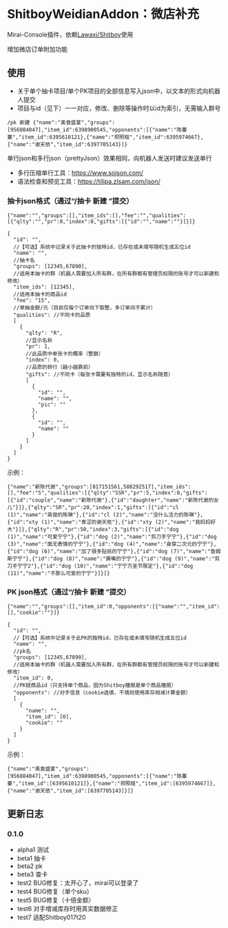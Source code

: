 # ShitboyWeidianAddon：微店补充

Mirai-Console插件，依赖[Lawaxi/Shitboy](https://github.com/Lawaxi/ShitBoy)使用

增加微店订单附加功能

## 使用

- 关于单个抽卡项目/单个PK项目的全部信息写入json中，以文本的形式向机器人提交
- 项目与id（见下）一一对应，修改、删除等操作时以id为索引，无需输入群号

~~~
/pk 新建 {"name":"美食盛宴","groups":[956084047],"item_id":6398900545,"opponents":[{"name":"陈蓁蓁","item_id":6395610121},{"name":"郑照暄","item_id":6395974667},{"name":"谢天依","item_id":6397705143}]}
~~~

单行json和多行json（prettyJson）效果相同，向机器人发送时建议发送单行

- 多行压缩单行工具：https://www.sojson.com/
- 语法检查和预览工具：https://tilipa.zlsam.com/json/

### 抽卡json格式（通过“/抽卡 新建 <json>”提交）

~~~json5
{"name":"","groups":[],"item_ids":[],"fee":"","qualities":[{"qlty":"","pr":0,"index":0,"gifts":[{"id":"","name":""}]}]}
~~~

~~~json5
{
  "id": "",
  //【可选】系统中记录关于此抽卡的独特id，已存在或未填写随机生成五位id
  "name": "",
  //抽卡名
  "groups": [12345,67890],
  //适用本抽卡的群（机器人需要加入所有群，在所有群都有管理员权限的账号才可以新建和修改）
  "item_ids": [12345],
  //适用本抽卡的商品id
  "fee": "15",
  //单抽金额/元（目前仅每个订单向下取整，多订单间不累计）
  "qualities": //不同卡的品质
  [
    {
      "qlty": "R",
      //显示名称
      "pr": 1,
      //此品质中单张卡的概率（整数）
      "index": 0,
      //品质的排行（越小越靠前）
      "gifts": //不同卡（每张卡需要有独特的id，显示名称随意）
      [
        {
          "id": "",
          "name": "",
          "pic": ""
        },
        {
          "id": "",
          "name": ""
        }
      ]
    }
  ]
}
~~~

示例：

~~~json5
{"name":"新陈代谢","groups":[817151561,588292517],"item_ids":[],"fee":"5","qualities":[{"qlty":"SSR","pr":5,"index":0,"gifts":[{"id":"couple","name":"新陈代谢"},{"id":"daughter","name":"新陈代谢的女儿"}]},{"qlty":"SR","pr":20,"index":1,"gifts":[{"id":"cl (1)","name":"英俊的陈琳"},{"id":"cl (2)","name":"没什么活力的陈琳"},{"id":"xty (1)","name":"青涩的谢天依"},{"id":"xty (2)","name":"我妈妈好大"}]},{"qlty":"R","pr":50,"index":3,"gifts":[{"id":"dog (1)","name":"可爱宁宁"},{"id":"dog (2)","name":"剪刀手宁宁"},{"id":"dog (3)","name":"面无表情的宁宁"},{"id":"dog (4)","name":"身穿二次元的宁宁"},{"id":"dog (6)","name":"加了很多贴纸的宁宁"},{"id":"dog (7)","name":"詹姆斯宁宁"},{"id":"dog (8)","name":"撅嘴的宁宁"},{"id":"dog (9)","name":"剪刀手宁宁2"},{"id":"dog (10)","name":"宁宁万圣节限定"},{"id":"dog (11)","name":"不那么可爱的宁宁"}]}]}
~~~

### PK json格式（通过“/抽卡 新建 <json>”提交）

~~~json5
{"name":"","groups":[],"item_id":0,"opponents":[{"name":"","item_id":[],"cookie":""}]}
~~~

~~~json5
{
  "id": "",
  //【可选】系统中记录关于此PK的独特id，已存在或未填写随机生成五位id
  "name": "",
  //pk名
  "groups": [12345,67890],
  //适用本抽卡的群（机器人需要加入所有群，在所有群都有管理员权限的账号才可以新建和修改）
  "item_id": 0,
  //PK链商品id（只支持单个商品，因为Shitboy播报是单个商品播报）
  "opponents": //对手信息（cookie选填，不填则使用库存相减计算金额）
  [
    {
      "name": "",
      "item_id": [0],
      "cookie": ""
    }
  ]
}
~~~

示例：

~~~json5
{"name":"美食盛宴","groups":[956084047],"item_id":6398900545,"opponents":[{"name":"陈蓁蓁","item_id":[6395610121]},{"name":"郑照暄","item_id":[6395974667]},{"name":"谢天依","item_id":[6397705143]}]}
~~~

## 更新日志

### 0.1.0

- alpha1 测试
- beta1 抽卡
- beta2 pk
- beta3 查卡
- test2 BUG修复：太开心了，mirai可以登录了
- test4 BUG修复（单个sku）
- test5 BUG修复（十倍金额）
- test6 对手增减库存时用真实数据修正
- test7 适配Shitboy017t20
